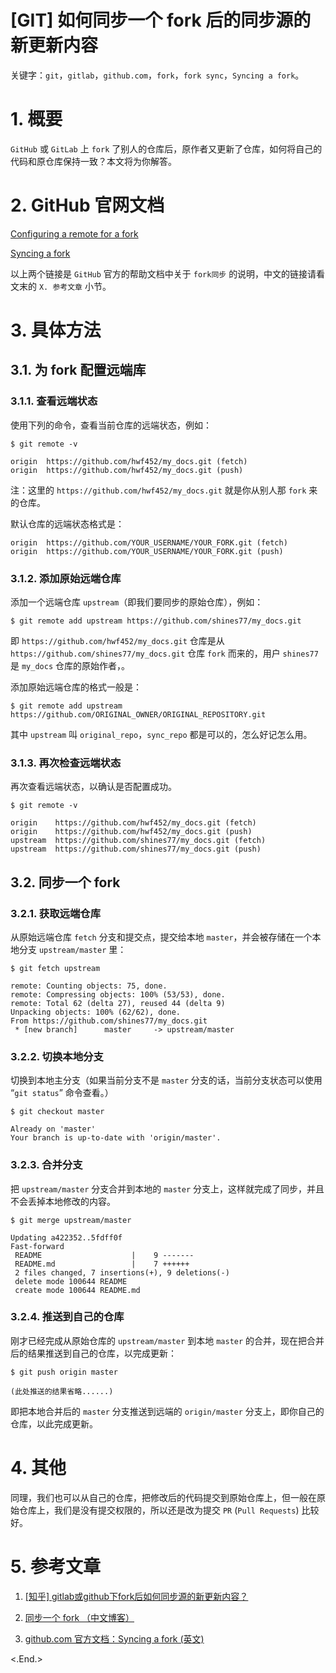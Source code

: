 [GIT] 如何同步一个 fork 后的同步源的新更新内容
===============================================

关键字：`git`，`gitlab`，`github.com`，`fork`，`fork sync`，`Syncing a fork`。

# 1. 概要 #

`GitHub` 或 `GitLab` 上 `fork` 了别人的仓库后，原作者又更新了仓库，如何将自己的代码和原仓库保持一致？本文将为你解答。

# 2. GitHub 官网文档 #

[Configuring a remote for a fork](https://link.zhihu.com/?target=https%3A//help.github.com/articles/configuring-a-remote-for-a-fork/)

[Syncing a fork](https://link.zhihu.com/?target=https%3A//help.github.com/articles/syncing-a-fork/)

以上两个链接是 `GitHub` 官方的帮助文档中关于 `fork同步` 的说明，中文的链接请看文末的 `X. 参考文章` 小节。

# 3. 具体方法 #

## 3.1. 为 fork 配置远端库 ##

### 3.1.1. 查看远端状态 ###

使用下列的命令，查看当前仓库的远端状态，例如：

```shell
$ git remote -v

origin	https://github.com/hwf452/my_docs.git (fetch)
origin	https://github.com/hwf452/my_docs.git (push)
```

注：这里的 `https://github.com/hwf452/my_docs.git` 就是你从别人那 `fork` 来的仓库。

默认仓库的远端状态格式是：

```shell
origin  https://github.com/YOUR_USERNAME/YOUR_FORK.git (fetch)
origin  https://github.com/YOUR_USERNAME/YOUR_FORK.git (push)
```

### 3.1.2. 添加原始远端仓库 ###

添加一个远端仓库 `upstream`（即我们要同步的原始仓库），例如：

```shell
$ git remote add upstream https://github.com/shines77/my_docs.git
```

即 `https://github.com/hwf452/my_docs.git` 仓库是从 `https://github.com/shines77/my_docs.git` 仓库 `fork` 而来的，用户 `shines77` 是 `my_docs` 仓库的原始作者，。

添加原始远端仓库的格式一般是：

```shell
$ git remote add upstream https://github.com/ORIGINAL_OWNER/ORIGINAL_REPOSITORY.git
```

其中 `upstream` 叫 `original_repo`，`sync_repo` 都是可以的，怎么好记怎么用。

### 3.1.3. 再次检查远端状态 ###

再次查看远端状态，以确认是否配置成功。

```shell
$ git remote -v

origin    https://github.com/hwf452/my_docs.git (fetch)
origin    https://github.com/hwf452/my_docs.git (push)
upstream  https://github.com/shines77/my_docs.git (fetch)
upstream  https://github.com/shines77/my_docs.git (push)
```

## 3.2. 同步一个 fork ##

### 3.2.1. 获取远端仓库 ###

从原始远端仓库 `fetch` 分支和提交点，提交给本地 `master`，并会被存储在一个本地分支 `upstream/master` 里：

```shell
$ git fetch upstream

remote: Counting objects: 75, done.
remote: Compressing objects: 100% (53/53), done.
remote: Total 62 (delta 27), reused 44 (delta 9)
Unpacking objects: 100% (62/62), done.
From https://github.com/shines77/my_docs.git
 * [new branch]      master     -> upstream/master
```

### 3.2.2. 切换本地分支 ###

切换到本地主分支（如果当前分支不是 `master` 分支的话，当前分支状态可以使用 “`git status`” 命令查看。）

```shell
$ git checkout master

Already on 'master'
Your branch is up-to-date with 'origin/master'.
```

### 3.2.3. 合并分支 ###

把 `upstream/master` 分支合并到本地的 `master` 分支上，这样就完成了同步，并且不会丢掉本地修改的内容。

```shell
$ git merge upstream/master

Updating a422352..5fdff0f
Fast-forward
 README                    |    9 -------
 README.md                 |    7 ++++++
 2 files changed, 7 insertions(+), 9 deletions(-)
 delete mode 100644 README
 create mode 100644 README.md
```

### 3.2.4. 推送到自己的仓库 ###

刚才已经完成从原始仓库的 `upstream/master` 到本地 `master` 的合并，现在把合并后的结果推送到自己的仓库，以完成更新：

```shell
$ git push origin master

(此处推送的结果省略......)
```

即把本地合并后的 `master` 分支推送到远端的 `origin/master` 分支上，即你自己的仓库，以此完成更新。

# 4. 其他 #

同理，我们也可以从自己的仓库，把修改后的代码提交到原始仓库上，但一般在原始仓库上，我们是没有提交权限的，所以还是改为提交 `PR` (`Pull Requests`) 比较好。

# 5. 参考文章 #

1. [\[知乎\] gitlab或github下fork后如何同步源的新更新内容？](https://www.zhihu.com/question/28676261)

2. [同步一个 fork （中文博客）](https://gaohaoyang.github.io/2015/04/12/Syncing-a-fork/)

3. [github.com 官方文档：Syncing a fork (英文)](https://help.github.com/articles/syncing-a-fork/)

<.End.>
